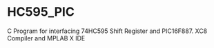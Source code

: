 # HC595_PIC
C Program for interfacing 74HC595 Shift Register and PIC16F887. XC8 Compiler and MPLAB X IDE
